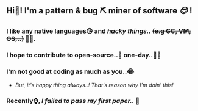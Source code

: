 ## Hi👋! I'm a pattern & bug ⛏ miner of software *😎* !
### I like any native languages😘 and ***hacky things..*** ~~(e.g GC, VM, OS,..)~~ 💜💙.
### I hope to contribute to open-source..🙏 one-day..🙏🙏
### I'm not good at coding as much as you..😂
  - *But, it's happy thing always..! That's reason why I'm doin' this!*
### Recently⌚, ***I failed to pass my first paper..*** 🥲

    


